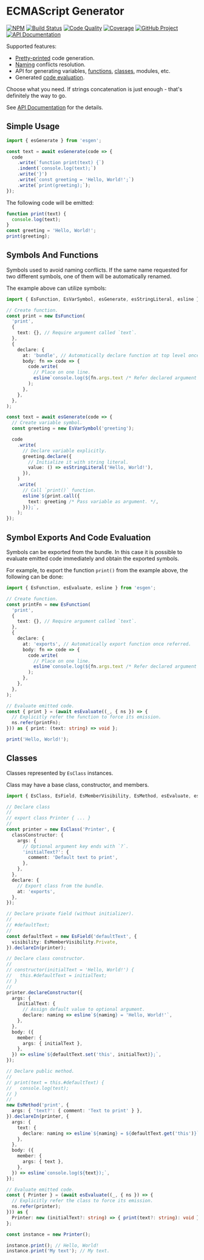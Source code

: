 # ECMAScript Generator

[![NPM][npm-image]][npm-url]
[![Build Status][build-status-img]][build-status-link]
[![Code Quality][quality-img]][quality-link]
[![Coverage][coverage-img]][coverage-link]
[![GitHub Project][github-image]][github-url]
[![API Documentation][api-docs-image]][api documentation]

Supported features:

- [Pretty-printed] code generation.
- [Naming] conflicts resolution.
- API for generating variables, [functions], [classes], modules, etc.
- Generated [code evaluation].

Choose what you need. If strings concatenation is just enough - that's definitely the way to go.

See [API Documentation] for the details.

[npm-image]: https://img.shields.io/npm/v/esgen.svg?logo=npm
[npm-url]: https://www.npmjs.com/package/esgen
[build-status-img]: https://github.com/UCNot/esgen/workflows/Build/badge.svg
[build-status-link]: https://github.com/UCNot/esgen/actions?query=workflow:Build
[quality-img]: https://app.codacy.com/project/badge/Grade/9a2766f185d84c6a8fa7ade820fc18a7
[quality-link]: https://app.codacy.com/gh/UCNot/esgen/dashboard?utm_source=gh&utm_medium=referral&utm_content=&utm_campaign=Badge_grade
[coverage-img]: https://app.codacy.com/project/badge/Coverage/9a2766f185d84c6a8fa7ade820fc18a7
[coverage-link]: https://app.codacy.com/gh/UCNot/esgen/dashboard?utm_source=gh&utm_medium=referral&utm_content=&utm_campaign=Badge_Coverage
[github-image]: https://img.shields.io/static/v1?logo=github&label=GitHub&message=project&color=informational
[github-url]: https://github.com/UCNot/esgen
[api-docs-image]: https://img.shields.io/static/v1?logo=typescript&label=API&message=docs&color=informational
[API documentation]: https://ucnot.github.io/esgen/
[explanation]: https://github.com/UCNot/esgen/blob/master/doc/explanation.md
[URI charge]: https://github.com/UCNot/esgen/blob/master/doc/uri-charge-format.md

## Simple Usage

[pretty-printed]: #simple-usage

```typescript
import { esGenerate } from 'esgen';

const text = await esGenerate(code => {
  code
    .write(`function print(text) {`)
    .indent(`console.log(text);`)
    .write('}')
    .write(`const greeting = 'Hello, World!';`)
    .write(`print(greeting);`);
});
```

The following code will be emitted:

```javascript
function print(text) {
  console.log(text);
}
const greeting = 'Hello, World!';
print(greeting);
```

## Symbols And Functions

[naming]: #symbols-and-functions
[functions]: #symbols-and-functions

Symbols used to avoid naming conflicts. If the same name requested for two different symbols, one of them will be
automatically renamed.

The example above can utilize symbols:

```typescript
import { EsFunction, EsVarSymbol, esGenerate, esStringLiteral, esline } from 'esgen';

// Create function.
const print = new EsFunction(
  'print',
  {
    text: {}, // Require argument called `text`.
  },
  {
    declare: {
      at: 'bundle', // Automatically declare function at top level once referred.
      body: fn => code => {
        code.write(
          // Place on one line.
          esline`console.log(${fn.args.text /* Refer declared argument symbol */});`,
        );
      },
    },
  },
);

const text = await esGenerate(code => {
  // Create variable symbol.
  const greeting = new EsVarSymbol('greeting');

  code
    .write(
      // Declare variable explicitly.
      greeting.declare({
        // Initialize it with string literal.
        value: () => esStringLiteral('Hello, World!'),
      }),
    )
    .write(
      // Call `print()` function.
      esline`${print.call({
        text: greeting /* Pass variable as argument. */,
      })};`,
    );
});
```

## Symbol Exports And Code Evaluation

[code evaluation]: #symbol-exports-and-code-evaluation

Symbols can be exported from the bundle. In this case it is possible to evaluate emitted code immediately and obtain
the exported symbols.

For example, to export the function `print()` from the example above, the following can be done:

```typescript
import { EsFunction, esEvaluate, esline } from 'esgen';

// Create function.
const printFn = new EsFunction(
  'print',
  {
    text: {}, // Require argument called `text`.
  },
  {
    declare: {
      at: 'exports', // Automatically export function once referred.
      body: fn => code => {
        code.write(
          // Place on one line.
          esline`console.log(${fn.args.text /* Refer declared argument symbol */});`,
        );
      },
    },
  },
);

// Evaluate emitted code.
const { print } = (await esEvaluate((_, { ns }) => {
  // Explicitly refer the function to force its emission.
  ns.refer(printFn);
})) as { print: (text: string) => void };

print('Hello, World!');
```

## Classes

[classes]: #classes

Classes represented by `EsClass` instances.

Class may have a base class, constructor, and members.

```typescript
import { EsClass, EsField, EsMemberVisibility, EsMethod, esEvaluate, esline } from 'esgen';

// Declare class
//
// export class Printer { ... }
//
const printer = new EsClass('Printer', {
  classConstructor: {
    args: {
      // Optional argument key ends with `?`.
      'initialText?': {
        comment: 'Default text to print',
      },
    },
  },
  declare: {
    // Export class from the bundle.
    at: 'exports',
  },
});

// Declare private field (without initializer).
//
// #defaultText;
//
const defaultText = new EsField('defaultText', {
  visibility: EsMemberVisibility.Private,
}).declareIn(printer);

// Declare class constructor.
//
// constructor(initialText = 'Hello, World!') {
//   this.#defaultText = initialText;
// }
//
printer.declareConstructor({
  args: {
    initialText: {
      // Assign default value to optional argument.
      declare: naming => esline`${naming} = 'Hello, World!'`,
    },
  },
  body: ({
    member: {
      args: { initialText },
    },
  }) => esline`${defaultText.set('this', initialText)};`,
});

// Declare public method.
//
// print(text = this.#defaultText) {
//   console.log(test);
// }
//
new EsMethod('print', {
  args: { 'text?': { comment: 'Text to print' } },
}).declareIn(printer, {
  args: {
    text: {
      declare: naming => esline`${naming} = ${defaultText.get('this')}`,
    },
  },
  body: ({
    member: {
      args: { text },
    },
  }) => esline`console.log(${text});`,
});

// Evaluate emitted code.
const { Printer } = (await esEvaluate((_, { ns }) => {
  // Explicitly refer the class to force its emission.
  ns.refer(printer);
})) as {
  Printer: new (initialText?: string) => { print(text?: string): void };
};

const instance = new Printer();

instance.print(); // Hello, World!
instance.print('My text'); // My text.
```
